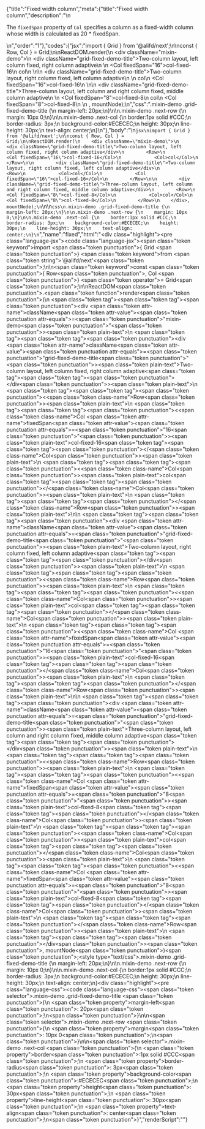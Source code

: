 {"title":"Fixed width column","meta":{"title":"Fixed width column","description":"\n<p>The <code>fixedSpan</code> property of <code>Col</code> specifies a column as a fixed-width column whose width is calculated as 20 * fixedSpan.</p>\n","order":"1"},"codes":{"jsx":"import { Grid } from '@alifd/next';\n\nconst { Row, Col } = Grid;\n\nReactDOM.render(\n    <div className=\"mixin-demo\">\n        <div className=\"grid-fixed-demo-title\">Two-column layout, left column fixed, right column adaptive</div>\n        <Row>\n            <Col fixedSpan=\"16\">col-fixed-16</Col>\n            <Col>col</Col>\n        </Row>\n\n        <div className=\"grid-fixed-demo-title\">Two-column layout, right column fixed, left column adaptive</div>\n        <Row>\n            <Col>col</Col>\n            <Col fixedSpan=\"16\">col-fixed-16</Col>\n        </Row>\n\n        <div className=\"grid-fixed-demo-title\">Three-column layout, left column and right column fixed, middle column adaptive</div>\n        <Row>\n            <Col fixedSpan=\"8\">col-fixed-8</Col>\n            <Col>col</Col>\n            <Col fixedSpan=\"8\">col-fixed-8</Col>\n        </Row>\n    </div>, mountNode);\n","css":".mixin-demo .grid-fixed-demo-title {\n    margin-left: 20px;\n}\n\n.mixin-demo .next-row {\n    margin: 10px 0;\n}\n\n.mixin-demo .next-col {\n    border:1px solid #CCC;\n    border-radius: 3px;\n    background-color:#ECECEC;\n    height: 30px;\n    line-height: 30px;\n    text-align: center;\n}\n"},"body":"\n````jsx\nimport { Grid } from '@alifd/next';\n\nconst { Row, Col } = Grid;\n\nReactDOM.render(\n    <div className=\"mixin-demo\">\n        <div className=\"grid-fixed-demo-title\">Two-column layout, left column fixed, right column adaptive</div>\n        <Row>\n            <Col fixedSpan=\"16\">col-fixed-16</Col>\n            <Col>col</Col>\n        </Row>\n\n        <div className=\"grid-fixed-demo-title\">Two-column layout, right column fixed, left column adaptive</div>\n        <Row>\n            <Col>col</Col>\n            <Col fixedSpan=\"16\">col-fixed-16</Col>\n        </Row>\n\n        <div className=\"grid-fixed-demo-title\">Three-column layout, left column and right column fixed, middle column adaptive</div>\n        <Row>\n            <Col fixedSpan=\"8\">col-fixed-8</Col>\n            <Col>col</Col>\n            <Col fixedSpan=\"8\">col-fixed-8</Col>\n        </Row>\n    </div>, mountNode);\n````\n\n````css\n.mixin-demo .grid-fixed-demo-title {\n    margin-left: 20px;\n}\n\n.mixin-demo .next-row {\n    margin: 10px 0;\n}\n\n.mixin-demo .next-col {\n    border:1px solid #CCC;\n    border-radius: 3px;\n    background-color:#ECECEC;\n    height: 30px;\n    line-height: 30px;\n    text-align: center;\n}\n````","name":"fixed","html":"<script>(function(){\"use strict\";\n\nvar _next = require(\"@alifd/next\");\n\nvar Row = _next.Grid.Row,\n    Col = _next.Grid.Col;\n\n\nReactDOM.render(React.createElement(\n    \"div\",\n    { className: \"mixin-demo\" },\n    React.createElement(\n        \"div\",\n        { className: \"grid-fixed-demo-title\" },\n        \"Two-column layout, left column fixed, right column adaptive\"\n    ),\n    React.createElement(\n        Row,\n        null,\n        React.createElement(\n            Col,\n            { fixedSpan: \"16\" },\n            \"col-fixed-16\"\n        ),\n        React.createElement(\n            Col,\n            null,\n            \"col\"\n        )\n    ),\n    React.createElement(\n        \"div\",\n        { className: \"grid-fixed-demo-title\" },\n        \"Two-column layout, right column fixed, left column adaptive\"\n    ),\n    React.createElement(\n        Row,\n        null,\n        React.createElement(\n            Col,\n            null,\n            \"col\"\n        ),\n        React.createElement(\n            Col,\n            { fixedSpan: \"16\" },\n            \"col-fixed-16\"\n        )\n    ),\n    React.createElement(\n        \"div\",\n        { className: \"grid-fixed-demo-title\" },\n        \"Three-column layout, left column and right column fixed, middle column adaptive\"\n    ),\n    React.createElement(\n        Row,\n        null,\n        React.createElement(\n            Col,\n            { fixedSpan: \"8\" },\n            \"col-fixed-8\"\n        ),\n        React.createElement(\n            Col,\n            null,\n            \"col\"\n        ),\n        React.createElement(\n            Col,\n            { fixedSpan: \"8\" },\n            \"col-fixed-8\"\n        )\n    )\n), mountNode);})()</script><div class=\"highlight\"><pre class=\"language-jsx\"><code class=\"language-jsx\"><span class=\"token keyword\">import</span> <span class=\"token punctuation\">{</span> Grid <span class=\"token punctuation\">}</span> <span class=\"token keyword\">from</span> <span class=\"token string\">'@alifd/next'</span><span class=\"token punctuation\">;</span>\n\n<span class=\"token keyword\">const</span> <span class=\"token punctuation\">{</span> Row<span class=\"token punctuation\">,</span> Col <span class=\"token punctuation\">}</span> <span class=\"token operator\">=</span> Grid<span class=\"token punctuation\">;</span>\n\nReactDOM<span class=\"token punctuation\">.</span><span class=\"token function\">render</span><span class=\"token punctuation\">(</span>\n    <span class=\"token tag\"><span class=\"token tag\"><span class=\"token punctuation\">&lt;</span>div</span> <span class=\"token attr-name\">className</span><span class=\"token attr-value\"><span class=\"token punctuation attr-equals\">=</span><span class=\"token punctuation\">\"</span>mixin-demo<span class=\"token punctuation\">\"</span></span><span class=\"token punctuation\">></span></span><span class=\"token plain-text\">\n        </span><span class=\"token tag\"><span class=\"token tag\"><span class=\"token punctuation\">&lt;</span>div</span> <span class=\"token attr-name\">className</span><span class=\"token attr-value\"><span class=\"token punctuation attr-equals\">=</span><span class=\"token punctuation\">\"</span>grid-fixed-demo-title<span class=\"token punctuation\">\"</span></span><span class=\"token punctuation\">></span></span><span class=\"token plain-text\">Two-column layout, left column fixed, right column adaptive</span><span class=\"token tag\"><span class=\"token tag\"><span class=\"token punctuation\">&lt;/</span>div</span><span class=\"token punctuation\">></span></span><span class=\"token plain-text\">\n        </span><span class=\"token tag\"><span class=\"token tag\"><span class=\"token punctuation\">&lt;</span><span class=\"token class-name\">Row</span></span><span class=\"token punctuation\">></span></span><span class=\"token plain-text\">\n            </span><span class=\"token tag\"><span class=\"token tag\"><span class=\"token punctuation\">&lt;</span><span class=\"token class-name\">Col</span></span> <span class=\"token attr-name\">fixedSpan</span><span class=\"token attr-value\"><span class=\"token punctuation attr-equals\">=</span><span class=\"token punctuation\">\"</span>16<span class=\"token punctuation\">\"</span></span><span class=\"token punctuation\">></span></span><span class=\"token plain-text\">col-fixed-16</span><span class=\"token tag\"><span class=\"token tag\"><span class=\"token punctuation\">&lt;/</span><span class=\"token class-name\">Col</span></span><span class=\"token punctuation\">></span></span><span class=\"token plain-text\">\n            </span><span class=\"token tag\"><span class=\"token tag\"><span class=\"token punctuation\">&lt;</span><span class=\"token class-name\">Col</span></span><span class=\"token punctuation\">></span></span><span class=\"token plain-text\">col</span><span class=\"token tag\"><span class=\"token tag\"><span class=\"token punctuation\">&lt;/</span><span class=\"token class-name\">Col</span></span><span class=\"token punctuation\">></span></span><span class=\"token plain-text\">\n        </span><span class=\"token tag\"><span class=\"token tag\"><span class=\"token punctuation\">&lt;/</span><span class=\"token class-name\">Row</span></span><span class=\"token punctuation\">></span></span><span class=\"token plain-text\">\n\n        </span><span class=\"token tag\"><span class=\"token tag\"><span class=\"token punctuation\">&lt;</span>div</span> <span class=\"token attr-name\">className</span><span class=\"token attr-value\"><span class=\"token punctuation attr-equals\">=</span><span class=\"token punctuation\">\"</span>grid-fixed-demo-title<span class=\"token punctuation\">\"</span></span><span class=\"token punctuation\">></span></span><span class=\"token plain-text\">Two-column layout, right column fixed, left column adaptive</span><span class=\"token tag\"><span class=\"token tag\"><span class=\"token punctuation\">&lt;/</span>div</span><span class=\"token punctuation\">></span></span><span class=\"token plain-text\">\n        </span><span class=\"token tag\"><span class=\"token tag\"><span class=\"token punctuation\">&lt;</span><span class=\"token class-name\">Row</span></span><span class=\"token punctuation\">></span></span><span class=\"token plain-text\">\n            </span><span class=\"token tag\"><span class=\"token tag\"><span class=\"token punctuation\">&lt;</span><span class=\"token class-name\">Col</span></span><span class=\"token punctuation\">></span></span><span class=\"token plain-text\">col</span><span class=\"token tag\"><span class=\"token tag\"><span class=\"token punctuation\">&lt;/</span><span class=\"token class-name\">Col</span></span><span class=\"token punctuation\">></span></span><span class=\"token plain-text\">\n            </span><span class=\"token tag\"><span class=\"token tag\"><span class=\"token punctuation\">&lt;</span><span class=\"token class-name\">Col</span></span> <span class=\"token attr-name\">fixedSpan</span><span class=\"token attr-value\"><span class=\"token punctuation attr-equals\">=</span><span class=\"token punctuation\">\"</span>16<span class=\"token punctuation\">\"</span></span><span class=\"token punctuation\">></span></span><span class=\"token plain-text\">col-fixed-16</span><span class=\"token tag\"><span class=\"token tag\"><span class=\"token punctuation\">&lt;/</span><span class=\"token class-name\">Col</span></span><span class=\"token punctuation\">></span></span><span class=\"token plain-text\">\n        </span><span class=\"token tag\"><span class=\"token tag\"><span class=\"token punctuation\">&lt;/</span><span class=\"token class-name\">Row</span></span><span class=\"token punctuation\">></span></span><span class=\"token plain-text\">\n\n        </span><span class=\"token tag\"><span class=\"token tag\"><span class=\"token punctuation\">&lt;</span>div</span> <span class=\"token attr-name\">className</span><span class=\"token attr-value\"><span class=\"token punctuation attr-equals\">=</span><span class=\"token punctuation\">\"</span>grid-fixed-demo-title<span class=\"token punctuation\">\"</span></span><span class=\"token punctuation\">></span></span><span class=\"token plain-text\">Three-column layout, left column and right column fixed, middle column adaptive</span><span class=\"token tag\"><span class=\"token tag\"><span class=\"token punctuation\">&lt;/</span>div</span><span class=\"token punctuation\">></span></span><span class=\"token plain-text\">\n        </span><span class=\"token tag\"><span class=\"token tag\"><span class=\"token punctuation\">&lt;</span><span class=\"token class-name\">Row</span></span><span class=\"token punctuation\">></span></span><span class=\"token plain-text\">\n            </span><span class=\"token tag\"><span class=\"token tag\"><span class=\"token punctuation\">&lt;</span><span class=\"token class-name\">Col</span></span> <span class=\"token attr-name\">fixedSpan</span><span class=\"token attr-value\"><span class=\"token punctuation attr-equals\">=</span><span class=\"token punctuation\">\"</span>8<span class=\"token punctuation\">\"</span></span><span class=\"token punctuation\">></span></span><span class=\"token plain-text\">col-fixed-8</span><span class=\"token tag\"><span class=\"token tag\"><span class=\"token punctuation\">&lt;/</span><span class=\"token class-name\">Col</span></span><span class=\"token punctuation\">></span></span><span class=\"token plain-text\">\n            </span><span class=\"token tag\"><span class=\"token tag\"><span class=\"token punctuation\">&lt;</span><span class=\"token class-name\">Col</span></span><span class=\"token punctuation\">></span></span><span class=\"token plain-text\">col</span><span class=\"token tag\"><span class=\"token tag\"><span class=\"token punctuation\">&lt;/</span><span class=\"token class-name\">Col</span></span><span class=\"token punctuation\">></span></span><span class=\"token plain-text\">\n            </span><span class=\"token tag\"><span class=\"token tag\"><span class=\"token punctuation\">&lt;</span><span class=\"token class-name\">Col</span></span> <span class=\"token attr-name\">fixedSpan</span><span class=\"token attr-value\"><span class=\"token punctuation attr-equals\">=</span><span class=\"token punctuation\">\"</span>8<span class=\"token punctuation\">\"</span></span><span class=\"token punctuation\">></span></span><span class=\"token plain-text\">col-fixed-8</span><span class=\"token tag\"><span class=\"token tag\"><span class=\"token punctuation\">&lt;/</span><span class=\"token class-name\">Col</span></span><span class=\"token punctuation\">></span></span><span class=\"token plain-text\">\n        </span><span class=\"token tag\"><span class=\"token tag\"><span class=\"token punctuation\">&lt;/</span><span class=\"token class-name\">Row</span></span><span class=\"token punctuation\">></span></span><span class=\"token plain-text\">\n    </span><span class=\"token tag\"><span class=\"token tag\"><span class=\"token punctuation\">&lt;/</span>div</span><span class=\"token punctuation\">></span></span><span class=\"token punctuation\">,</span> mountNode<span class=\"token punctuation\">)</span><span class=\"token punctuation\">;</span></code></pre></div><style type=\"text/css\">.mixin-demo .grid-fixed-demo-title {\n    margin-left: 20px;\n}\n\n.mixin-demo .next-row {\n    margin: 10px 0;\n}\n\n.mixin-demo .next-col {\n    border:1px solid #CCC;\n    border-radius: 3px;\n    background-color:#ECECEC;\n    height: 30px;\n    line-height: 30px;\n    text-align: center;\n}</style><div class=\"highlight\"><pre class=\"language-css\"><code class=\"language-css\"><span class=\"token selector\">.mixin-demo .grid-fixed-demo-title</span> <span class=\"token punctuation\">{</span>\n    <span class=\"token property\">margin-left</span><span class=\"token punctuation\">:</span> 20px<span class=\"token punctuation\">;</span>\n<span class=\"token punctuation\">}</span>\n\n<span class=\"token selector\">.mixin-demo .next-row</span> <span class=\"token punctuation\">{</span>\n    <span class=\"token property\">margin</span><span class=\"token punctuation\">:</span> 10px 0<span class=\"token punctuation\">;</span>\n<span class=\"token punctuation\">}</span>\n\n<span class=\"token selector\">.mixin-demo .next-col</span> <span class=\"token punctuation\">{</span>\n    <span class=\"token property\">border</span><span class=\"token punctuation\">:</span>1px solid #CCC<span class=\"token punctuation\">;</span>\n    <span class=\"token property\">border-radius</span><span class=\"token punctuation\">:</span> 3px<span class=\"token punctuation\">;</span>\n    <span class=\"token property\">background-color</span><span class=\"token punctuation\">:</span>#ECECEC<span class=\"token punctuation\">;</span>\n    <span class=\"token property\">height</span><span class=\"token punctuation\">:</span> 30px<span class=\"token punctuation\">;</span>\n    <span class=\"token property\">line-height</span><span class=\"token punctuation\">:</span> 30px<span class=\"token punctuation\">;</span>\n    <span class=\"token property\">text-align</span><span class=\"token punctuation\">:</span> center<span class=\"token punctuation\">;</span>\n<span class=\"token punctuation\">}</span></code></pre></div>","renderScript":"<script>(function(){'use strict';\n\nvar _createClass = function () { function defineProperties(target, props) { for (var i = 0; i < props.length; i++) { var descriptor = props[i]; descriptor.enumerable = descriptor.enumerable || false; descriptor.configurable = true; if (\"value\" in descriptor) descriptor.writable = true; Object.defineProperty(target, descriptor.key, descriptor); } } return function (Constructor, protoProps, staticProps) { if (protoProps) defineProperties(Constructor.prototype, protoProps); if (staticProps) defineProperties(Constructor, staticProps); return Constructor; }; }();\n\nvar _reactLive = require('react-live');\n\nvar _next = require('@alifd/next');\n\nfunction _classCallCheck(instance, Constructor) { if (!(instance instanceof Constructor)) { throw new TypeError(\"Cannot call a class as a function\"); } }\n\nfunction _possibleConstructorReturn(self, call) { if (!self) { throw new ReferenceError(\"this hasn't been initialised - super() hasn't been called\"); } return call && (typeof call === \"object\" || typeof call === \"function\") ? call : self; }\n\nfunction _inherits(subClass, superClass) { if (typeof superClass !== \"function\" && superClass !== null) { throw new TypeError(\"Super expression must either be null or a function, not \" + typeof superClass); } subClass.prototype = Object.create(superClass && superClass.prototype, { constructor: { value: subClass, enumerable: false, writable: true, configurable: true } }); if (superClass) Object.setPrototypeOf ? Object.setPrototypeOf(subClass, superClass) : subClass.__proto__ = superClass; }\n\nwindow.demoNames.push('fixedEnUs');\n\ndocument.getElementById('fixedEnUs-style').innerHTML = '.mixin-demo .grid-fixed-demo-title {\\n    margin-left: 20px;\\n}\\n\\n.mixin-demo .next-row {\\n    margin: 10px 0;\\n}\\n\\n.mixin-demo .next-col {\\n    border:1px solid #CCC;\\n    border-radius: 3px;\\n    background-color:#ECECEC;\\n    height: 30px;\\n    line-height: 30px;\\n    text-align: center;\\n}\\n';\n\nwindow.fixedEnUsRenderScript = function fixedEnUsRenderScript(liveDemo) {\n    var mountNode = document.getElementById('fixedEnUs-mount');\n    if (liveDemo === \"false\") {\n        document.getElementById('fixedEnUs-body').innerHTML = '<pre class=\"language-jsx\"><code class=\"language-jsx\"><span class=\"token keyword\">import</span> <span class=\"token punctuation\">{</span> Grid <span class=\"token punctuation\">}</span> <span class=\"token keyword\">from</span> <span class=\"token string\">\\'@alifd/next\\'</span><span class=\"token punctuation\">;</span>\\n\\n<span class=\"token keyword\">const</span> <span class=\"token punctuation\">{</span> Row<span class=\"token punctuation\">,</span> Col <span class=\"token punctuation\">}</span> <span class=\"token operator\">=</span> Grid<span class=\"token punctuation\">;</span>\\n\\nReactDOM<span class=\"token punctuation\">.</span><span class=\"token function\">render</span><span class=\"token punctuation\">(</span>\\n    <span class=\"token tag\"><span class=\"token tag\"><span class=\"token punctuation\">&lt;</span>div</span> <span class=\"token attr-name\">className</span><span class=\"token attr-value\"><span class=\"token punctuation attr-equals\">=</span><span class=\"token punctuation\">\"</span>mixin-demo<span class=\"token punctuation\">\"</span></span><span class=\"token punctuation\">></span></span><span class=\"token plain-text\">\\n        </span><span class=\"token tag\"><span class=\"token tag\"><span class=\"token punctuation\">&lt;</span>div</span> <span class=\"token attr-name\">className</span><span class=\"token attr-value\"><span class=\"token punctuation attr-equals\">=</span><span class=\"token punctuation\">\"</span>grid-fixed-demo-title<span class=\"token punctuation\">\"</span></span><span class=\"token punctuation\">></span></span><span class=\"token plain-text\">Two-column layout, left column fixed, right column adaptive</span><span class=\"token tag\"><span class=\"token tag\"><span class=\"token punctuation\">&lt;/</span>div</span><span class=\"token punctuation\">></span></span><span class=\"token plain-text\">\\n        </span><span class=\"token tag\"><span class=\"token tag\"><span class=\"token punctuation\">&lt;</span><span class=\"token class-name\">Row</span></span><span class=\"token punctuation\">></span></span><span class=\"token plain-text\">\\n            </span><span class=\"token tag\"><span class=\"token tag\"><span class=\"token punctuation\">&lt;</span><span class=\"token class-name\">Col</span></span> <span class=\"token attr-name\">fixedSpan</span><span class=\"token attr-value\"><span class=\"token punctuation attr-equals\">=</span><span class=\"token punctuation\">\"</span>16<span class=\"token punctuation\">\"</span></span><span class=\"token punctuation\">></span></span><span class=\"token plain-text\">col-fixed-16</span><span class=\"token tag\"><span class=\"token tag\"><span class=\"token punctuation\">&lt;/</span><span class=\"token class-name\">Col</span></span><span class=\"token punctuation\">></span></span><span class=\"token plain-text\">\\n            </span><span class=\"token tag\"><span class=\"token tag\"><span class=\"token punctuation\">&lt;</span><span class=\"token class-name\">Col</span></span><span class=\"token punctuation\">></span></span><span class=\"token plain-text\">col</span><span class=\"token tag\"><span class=\"token tag\"><span class=\"token punctuation\">&lt;/</span><span class=\"token class-name\">Col</span></span><span class=\"token punctuation\">></span></span><span class=\"token plain-text\">\\n        </span><span class=\"token tag\"><span class=\"token tag\"><span class=\"token punctuation\">&lt;/</span><span class=\"token class-name\">Row</span></span><span class=\"token punctuation\">></span></span><span class=\"token plain-text\">\\n\\n        </span><span class=\"token tag\"><span class=\"token tag\"><span class=\"token punctuation\">&lt;</span>div</span> <span class=\"token attr-name\">className</span><span class=\"token attr-value\"><span class=\"token punctuation attr-equals\">=</span><span class=\"token punctuation\">\"</span>grid-fixed-demo-title<span class=\"token punctuation\">\"</span></span><span class=\"token punctuation\">></span></span><span class=\"token plain-text\">Two-column layout, right column fixed, left column adaptive</span><span class=\"token tag\"><span class=\"token tag\"><span class=\"token punctuation\">&lt;/</span>div</span><span class=\"token punctuation\">></span></span><span class=\"token plain-text\">\\n        </span><span class=\"token tag\"><span class=\"token tag\"><span class=\"token punctuation\">&lt;</span><span class=\"token class-name\">Row</span></span><span class=\"token punctuation\">></span></span><span class=\"token plain-text\">\\n            </span><span class=\"token tag\"><span class=\"token tag\"><span class=\"token punctuation\">&lt;</span><span class=\"token class-name\">Col</span></span><span class=\"token punctuation\">></span></span><span class=\"token plain-text\">col</span><span class=\"token tag\"><span class=\"token tag\"><span class=\"token punctuation\">&lt;/</span><span class=\"token class-name\">Col</span></span><span class=\"token punctuation\">></span></span><span class=\"token plain-text\">\\n            </span><span class=\"token tag\"><span class=\"token tag\"><span class=\"token punctuation\">&lt;</span><span class=\"token class-name\">Col</span></span> <span class=\"token attr-name\">fixedSpan</span><span class=\"token attr-value\"><span class=\"token punctuation attr-equals\">=</span><span class=\"token punctuation\">\"</span>16<span class=\"token punctuation\">\"</span></span><span class=\"token punctuation\">></span></span><span class=\"token plain-text\">col-fixed-16</span><span class=\"token tag\"><span class=\"token tag\"><span class=\"token punctuation\">&lt;/</span><span class=\"token class-name\">Col</span></span><span class=\"token punctuation\">></span></span><span class=\"token plain-text\">\\n        </span><span class=\"token tag\"><span class=\"token tag\"><span class=\"token punctuation\">&lt;/</span><span class=\"token class-name\">Row</span></span><span class=\"token punctuation\">></span></span><span class=\"token plain-text\">\\n\\n        </span><span class=\"token tag\"><span class=\"token tag\"><span class=\"token punctuation\">&lt;</span>div</span> <span class=\"token attr-name\">className</span><span class=\"token attr-value\"><span class=\"token punctuation attr-equals\">=</span><span class=\"token punctuation\">\"</span>grid-fixed-demo-title<span class=\"token punctuation\">\"</span></span><span class=\"token punctuation\">></span></span><span class=\"token plain-text\">Three-column layout, left column and right column fixed, middle column adaptive</span><span class=\"token tag\"><span class=\"token tag\"><span class=\"token punctuation\">&lt;/</span>div</span><span class=\"token punctuation\">></span></span><span class=\"token plain-text\">\\n        </span><span class=\"token tag\"><span class=\"token tag\"><span class=\"token punctuation\">&lt;</span><span class=\"token class-name\">Row</span></span><span class=\"token punctuation\">></span></span><span class=\"token plain-text\">\\n            </span><span class=\"token tag\"><span class=\"token tag\"><span class=\"token punctuation\">&lt;</span><span class=\"token class-name\">Col</span></span> <span class=\"token attr-name\">fixedSpan</span><span class=\"token attr-value\"><span class=\"token punctuation attr-equals\">=</span><span class=\"token punctuation\">\"</span>8<span class=\"token punctuation\">\"</span></span><span class=\"token punctuation\">></span></span><span class=\"token plain-text\">col-fixed-8</span><span class=\"token tag\"><span class=\"token tag\"><span class=\"token punctuation\">&lt;/</span><span class=\"token class-name\">Col</span></span><span class=\"token punctuation\">></span></span><span class=\"token plain-text\">\\n            </span><span class=\"token tag\"><span class=\"token tag\"><span class=\"token punctuation\">&lt;</span><span class=\"token class-name\">Col</span></span><span class=\"token punctuation\">></span></span><span class=\"token plain-text\">col</span><span class=\"token tag\"><span class=\"token tag\"><span class=\"token punctuation\">&lt;/</span><span class=\"token class-name\">Col</span></span><span class=\"token punctuation\">></span></span><span class=\"token plain-text\">\\n            </span><span class=\"token tag\"><span class=\"token tag\"><span class=\"token punctuation\">&lt;</span><span class=\"token class-name\">Col</span></span> <span class=\"token attr-name\">fixedSpan</span><span class=\"token attr-value\"><span class=\"token punctuation attr-equals\">=</span><span class=\"token punctuation\">\"</span>8<span class=\"token punctuation\">\"</span></span><span class=\"token punctuation\">></span></span><span class=\"token plain-text\">col-fixed-8</span><span class=\"token tag\"><span class=\"token tag\"><span class=\"token punctuation\">&lt;/</span><span class=\"token class-name\">Col</span></span><span class=\"token punctuation\">></span></span><span class=\"token plain-text\">\\n        </span><span class=\"token tag\"><span class=\"token tag\"><span class=\"token punctuation\">&lt;/</span><span class=\"token class-name\">Row</span></span><span class=\"token punctuation\">></span></span><span class=\"token plain-text\">\\n    </span><span class=\"token tag\"><span class=\"token tag\"><span class=\"token punctuation\">&lt;/</span>div</span><span class=\"token punctuation\">></span></span><span class=\"token punctuation\">,</span> mountNode<span class=\"token punctuation\">)</span><span class=\"token punctuation\">;</span>\\n</code></pre>\\n<pre class=\"language-css\"><code class=\"language-css\"><span class=\"token selector\">.mixin-demo .grid-fixed-demo-title</span> <span class=\"token punctuation\">{</span>\\n    <span class=\"token property\">margin-left</span><span class=\"token punctuation\">:</span> 20px<span class=\"token punctuation\">;</span>\\n<span class=\"token punctuation\">}</span>\\n\\n<span class=\"token selector\">.mixin-demo .next-row</span> <span class=\"token punctuation\">{</span>\\n    <span class=\"token property\">margin</span><span class=\"token punctuation\">:</span> 10px 0<span class=\"token punctuation\">;</span>\\n<span class=\"token punctuation\">}</span>\\n\\n<span class=\"token selector\">.mixin-demo .next-col</span> <span class=\"token punctuation\">{</span>\\n    <span class=\"token property\">border</span><span class=\"token punctuation\">:</span>1px solid #CCC<span class=\"token punctuation\">;</span>\\n    <span class=\"token property\">border-radius</span><span class=\"token punctuation\">:</span> 3px<span class=\"token punctuation\">;</span>\\n    <span class=\"token property\">background-color</span><span class=\"token punctuation\">:</span>#ECECEC<span class=\"token punctuation\">;</span>\\n    <span class=\"token property\">height</span><span class=\"token punctuation\">:</span> 30px<span class=\"token punctuation\">;</span>\\n    <span class=\"token property\">line-height</span><span class=\"token punctuation\">:</span> 30px<span class=\"token punctuation\">;</span>\\n    <span class=\"token property\">text-align</span><span class=\"token punctuation\">:</span> center<span class=\"token punctuation\">;</span>\\n<span class=\"token punctuation\">}</span>\\n</code></pre>\\n'.replace(/{backquote}/g, '`').replace(/{dollar}/g, '$');\n\n        var Row = _next.Grid.Row,\n            Col = _next.Grid.Col;\n\n\n        ReactDOM.render(React.createElement(\n            'div',\n            { className: 'mixin-demo' },\n            React.createElement(\n                'div',\n                { className: 'grid-fixed-demo-title' },\n                'Two-column layout, left column fixed, right column adaptive'\n            ),\n            React.createElement(\n                Row,\n                null,\n                React.createElement(\n                    Col,\n                    { fixedSpan: '16' },\n                    'col-fixed-16'\n                ),\n                React.createElement(\n                    Col,\n                    null,\n                    'col'\n                )\n            ),\n            React.createElement(\n                'div',\n                { className: 'grid-fixed-demo-title' },\n                'Two-column layout, right column fixed, left column adaptive'\n            ),\n            React.createElement(\n                Row,\n                null,\n                React.createElement(\n                    Col,\n                    null,\n                    'col'\n                ),\n                React.createElement(\n                    Col,\n                    { fixedSpan: '16' },\n                    'col-fixed-16'\n                )\n            ),\n            React.createElement(\n                'div',\n                { className: 'grid-fixed-demo-title' },\n                'Three-column layout, left column and right column fixed, middle column adaptive'\n            ),\n            React.createElement(\n                Row,\n                null,\n                React.createElement(\n                    Col,\n                    { fixedSpan: '8' },\n                    'col-fixed-8'\n                ),\n                React.createElement(\n                    Col,\n                    null,\n                    'col'\n                ),\n                React.createElement(\n                    Col,\n                    { fixedSpan: '8' },\n                    'col-fixed-8'\n                )\n            )\n        ), mountNode);\n\n        return;\n    }\n\n    var fixedEnUsLiveScript = 'const { Row, Col } = Grid;\\n\\nReactDOM.render(\\n  <div className=\"mixin-demo\">\\n    <div className=\"grid-fixed-demo-title\">\\n      Two-column layout, left column fixed, right column adaptive\\n    </div>\\n    <Row>\\n      <Col fixedSpan=\"16\">col-fixed-16</Col>\\n      <Col>col</Col>\\n    </Row>\\n\\n    <div className=\"grid-fixed-demo-title\">\\n      Two-column layout, right column fixed, left column adaptive\\n    </div>\\n    <Row>\\n      <Col>col</Col>\\n      <Col fixedSpan=\"16\">col-fixed-16</Col>\\n    </Row>\\n\\n    <div className=\"grid-fixed-demo-title\">\\n      Three-column layout, left column and right column fixed, middle column\\n      adaptive\\n    </div>\\n    <Row>\\n      <Col fixedSpan=\"8\">col-fixed-8</Col>\\n      <Col>col</Col>\\n      <Col fixedSpan=\"8\">col-fixed-8</Col>\\n    </Row>\\n  </div>,\\n  mountNode\\n);';\n    var emptyTheme = {\n        plain: {},\n        styles: [{\n            types: [],\n            styles: {}\n        }]\n    };\n\n    function renderAfter() {\n        ReactDOM.render(React.createElement(\n            _next.Balloon.Tooltip,\n            {\n                align: 't',\n                style: { maxWidth: 320 },\n                trigger: React.createElement('div', {\n                    dangerouslySetInnerHTML: {\n                        __html: '<pre class=\"language-jsx\"><code class=\"language-jsx\"><span class=\"token keyword\">import</span> <span class=\"token punctuation\">{</span> Grid <span class=\"token punctuation\">}</span> <span class=\"token keyword\">from</span> <span class=\"token string\">\\'@alifd/next\\'</span><span class=\"token punctuation\">;</span>\\n</code></pre>\\n'\n                    }\n                })\n            },\n            '\\u7F16\\u8F91\\u6A21\\u5F0F\\u6682\\u4E0D\\u652F\\u6301\\u4FEE\\u6539\\u4F9D\\u8D56\\u5F15\\u5165'\n        ), document.getElementById('fixedEnUs-live-import'));\n        ReactDOM.render(React.createElement(\n            _next.Balloon.Tooltip,\n            {\n                align: 'b',\n                style: { maxWidth: 320 },\n                trigger: React.createElement('div', { dangerouslySetInnerHTML: { __html: '<pre class=\"language-css\"><code class=\"language-css\"><span class=\"token selector\">.mixin-demo .grid-fixed-demo-title</span> <span class=\"token punctuation\">{</span>\\n    <span class=\"token property\">margin-left</span><span class=\"token punctuation\">:</span> 20px<span class=\"token punctuation\">;</span>\\n<span class=\"token punctuation\">}</span>\\n\\n<span class=\"token selector\">.mixin-demo .next-row</span> <span class=\"token punctuation\">{</span>\\n    <span class=\"token property\">margin</span><span class=\"token punctuation\">:</span> 10px 0<span class=\"token punctuation\">;</span>\\n<span class=\"token punctuation\">}</span>\\n\\n<span class=\"token selector\">.mixin-demo .next-col</span> <span class=\"token punctuation\">{</span>\\n    <span class=\"token property\">border</span><span class=\"token punctuation\">:</span>1px solid #CCC<span class=\"token punctuation\">;</span>\\n    <span class=\"token property\">border-radius</span><span class=\"token punctuation\">:</span> 3px<span class=\"token punctuation\">;</span>\\n    <span class=\"token property\">background-color</span><span class=\"token punctuation\">:</span>#ECECEC<span class=\"token punctuation\">;</span>\\n    <span class=\"token property\">height</span><span class=\"token punctuation\">:</span> 30px<span class=\"token punctuation\">;</span>\\n    <span class=\"token property\">line-height</span><span class=\"token punctuation\">:</span> 30px<span class=\"token punctuation\">;</span>\\n    <span class=\"token property\">text-align</span><span class=\"token punctuation\">:</span> center<span class=\"token punctuation\">;</span>\\n<span class=\"token punctuation\">}</span>\\n\\n</code></pre>\\n' } })\n            },\n            '\\u7F16\\u8F91\\u6A21\\u5F0F\\u6682\\u4E0D\\u652F\\u6301\\u4FEE\\u6539css'\n        ), document.getElementById('fixedEnUs-live-css'));\n    }\n\n    var LiveRenderer = function (_React$Component) {\n        _inherits(LiveRenderer, _React$Component);\n\n        function LiveRenderer(props) {\n            _classCallCheck(this, LiveRenderer);\n\n            var _this = _possibleConstructorReturn(this, (LiveRenderer.__proto__ || Object.getPrototypeOf(LiveRenderer)).call(this, props));\n\n            _this.onBlur = function () {\n                var time = new Date().getTime();\n                window.top.postMessage({\n                    type: 'ReactLiveEdit',\n                    from: 'demo',\n                    body: { name: 'fixedEnUs', component: 'Grid', time: time }\n                }, '*');\n            };\n\n            return _this;\n        }\n\n        _createClass(LiveRenderer, [{\n            key: 'componentDidMount',\n            value: function componentDidMount() {\n                renderAfter();\n            }\n        }, {\n            key: 'render',\n            value: function render() {\n                return React.createElement(\n                    _reactLive.LiveProvider,\n                    {\n                        code: fixedEnUsLiveScript,\n                        scope: { Grid: _next.Grid, mountNode: mountNode },\n                        noInline: true },\n                    React.createElement(\n                        'div',\n                        { id: 'fixedEnUs-live-editor' },\n                        React.createElement(_reactLive.LiveError, { id: 'fixedEnUs-live-error', className: 'react-live-error' }),\n                        React.createElement('div', { id: 'fixedEnUs-live-import' }),\n                        React.createElement(\n                            'div',\n                            { id: 'fixedEnUs-live-body', className: 'react-live-body' },\n                            React.createElement(_reactLive.LiveEditor, { theme: emptyTheme, onBlur: this.onBlur })\n                        ),\n                        React.createElement('div', { id: 'fixedEnUs-live-css' })\n                    ),\n                    React.createElement(_reactLive.LivePreview, null)\n                );\n            }\n        }]);\n\n        return LiveRenderer;\n    }(React.Component);\n\n    ReactDOM.render(React.createElement(LiveRenderer, null), document.getElementById('fixedEnUs-body'));\n    return;\n};\n\nwindow.renderFuncs.push(fixedEnUsRenderScript);\n\nfunction onRiddleOrCodePenClick(type) {\n    var time = new Date().getTime();\n    window.top.postMessage({\n        type: 'RiddleOrCodePenClick',\n        from: 'demo',\n        body: { name: 'fixedEnUs', component: 'Grid', type: type, time: time }\n    }, '*');\n}\nReactDOM.render(React.createElement(\n    _next.Balloon.Tooltip,\n    {\n        align: 'b',\n        style: { maxWidth: 400 },\n        trigger: React.createElement(\n            'span',\n            { role: 'img', className: 'op-icon', onClick: function onClick() {\n                    return onRiddleOrCodePenClick('CodePen');\n                } },\n            React.createElement(\n                'svg',\n                { viewBox: '0 0 20 20', fill: 'currentColor' },\n                React.createElement('path', {\n                    d: 'M17.7207447,7.0537234 L10.2739362,2.0893617 C10.0952128,1.97021277 9.86223404,1.97021277 9.68404255,2.0893617 L2.23723404,7.0537234 C2.0893617,7.15212766 2.00053191,7.31861702 2.00053191,7.4962766 L2.00053191,12.4606383 C2.00053191,12.6382979 2.0893617,12.8047872 2.23723404,12.9031915 L9.68404255,17.8675532 C9.77340426,17.9271277 9.87606383,17.9569149 9.97925532,17.9569149 C10.0824468,17.9569149 10.1851064,17.9271277 10.2744681,17.8675532 L17.7212766,12.9031915 C17.8691489,12.8047872 17.9579787,12.6382979 17.9579787,12.4606383 L17.9579787,7.4962766 C17.9579787,7.31861702 17.8691489,7.15212766 17.7212766,7.0537234 L17.7207447,7.0537234 Z M9.9787234,11.8218085 L7.2143617,9.9787234 L9.9787234,8.1356383 L12.7430851,9.9787234 L9.9787234,11.8218085 Z M10.5106383,7.21170213 L10.5106383,3.52553191 L16.4664894,7.4962766 L13.7021277,9.3393617 L10.5106383,7.21170213 Z M9.44680851,7.21170213 L6.25531915,9.3393617 L3.49095745,7.4962766 L9.44680851,3.52553191 L9.44680851,7.21170213 Z M5.2962766,9.9787234 L3.06382979,11.4670213 L3.06382979,8.49042553 L5.2962766,9.9787234 Z M6.25531915,10.6180851 L9.44680851,12.7457447 L9.44680851,16.4319149 L3.49095745,12.4611702 L6.25531915,10.6180851 Z M10.5106383,12.7457447 L13.7021277,10.6180851 L16.4664894,12.4611702 L10.5106383,16.4319149 L10.5106383,12.7457447 Z M14.6611702,9.9787234 L16.893617,8.49042553 L16.893617,11.4670213 L14.6611702,9.9787234 Z' })\n            )\n        ) },\n    React.createElement(\n        'span',\n        null,\n        '\\u5728CodePen\\u4E2D\\u6253\\u5F00'\n    )\n), document.getElementById('fixedEnUs-CodePen'));\nReactDOM.render(React.createElement(\n    _next.Balloon.Tooltip,\n    {\n        align: 'b',\n        style: { maxWidth: 400 },\n        trigger: React.createElement(\n            'span',\n            { role: 'img', className: 'op-icon', onClick: function onClick() {\n                    return onRiddleOrCodePenClick('Riddle');\n                } },\n            React.createElement(\n                'svg',\n                { viewBox: '0 0 20 20', fill: 'currentColor' },\n                React.createElement('path', {\n                    d: 'M12.0135981,2 C14.9585189,2 17.345849,4.38716704 17.345849,7.33333333 C17.345849,9.38478693 16.1882418,11.1657179 14.4903288,12.0578577 L17.2084049,16.7658872 C17.2378708,16.8169235 17.2591949,16.8704263 17.2727803,16.9248914 C17.3474476,17.0262914 17.3916465,17.1520943 17.3916465,17.2882205 C17.3916465,17.628088 17.1161295,17.9036051 16.7762619,17.9036051 L2.81174505,17.9048498 C2.75007855,17.9255976 2.68404472,17.9368421 2.61538462,17.9368421 C2.27551708,17.9368421 2,17.661325 2,17.3214575 L2,4.90050552 C2,4.44767651 2.36696407,4.08058607 2.8201909,4.08058607 L2.8201909,4.08058607 L4.598,4.08 L4.59829061,3.64037695 C4.59829061,2.78210363 5.25867561,2.07778272 6.09736436,2.00602116 L6.23871411,2 Z M11.9839597,3.23076923 L6.23745245,3.23076923 C6.01143198,3.23076923 5.82905984,3.41419855 5.82905984,3.64047008 L5.82905984,3.64047008 L5.829,4.08 L11.5615101,4.08058607 C13.3089935,4.08058607 14.7370181,5.4476011 14.8334247,7.17082808 L14.8386124,7.35677655 C14.8386124,9.16616658 13.3721154,10.632967 11.5615101,10.632967 L11.5615101,10.632967 L10.299,10.632 L12.6155561,14.6429723 C12.7020335,14.7927556 12.7183875,14.9637818 12.6748043,15.1180362 C12.6779184,15.1342067 12.6786336,15.1513556 12.6786336,15.1686715 C12.6786336,15.508539 12.4031165,15.7840561 12.063249,15.7840561 L5.39477011,15.7840561 C5.33908357,15.7840561 5.28512459,15.7766596 5.23382202,15.7627953 L5.21367522,15.7639098 L5.21367522,15.7639098 C4.87380768,15.7639098 4.59829061,15.4883927 4.59829061,15.1485252 L4.598,5.323 L3.23076923,5.32307709 L3.23,16.672 L15.733,16.672 L13.0769083,12.0713449 C12.9069827,11.7770252 13.0078241,11.40068 13.3021438,11.2307544 C13.3538063,11.200927 13.4079962,11.1794424 13.4631533,11.1658825 C14.9972153,10.5673738 16.0854701,9.07745387 16.0854701,7.33333333 C16.0854701,5.06705157 14.2491614,3.23076923 11.9839597,3.23076923 L11.9839597,3.23076923 Z M11.7212434,5.32867389 L11.5688942,5.32307709 L5.829,5.323 L5.82905984,11.0261966 C5.82905984,11.0464748 5.83052125,11.0664018 5.83334393,11.0858783 L5.84579569,11.1428571 L5.829,11.142 L5.829,14.553 L11.142,14.553 L8.71393544,10.3467056 C8.54400168,10.0523717 8.64484792,9.67600839 8.93918185,9.50607462 C9.01663814,9.46135521 9.09977514,9.43538787 9.18333591,9.42676402 L9.18350929,9.40512829 L11.5688942,9.40512829 C12.6982428,9.40512829 13.6102561,8.49132999 13.6102561,7.36410269 C13.6102561,6.23662753 12.6963072,5.32307709 11.5688942,5.32307709 Z' })\n            )\n        ) },\n    React.createElement(\n        'span',\n        null,\n        '\\u5728Riddle\\u4E2D\\u6253\\u5F00'\n    )\n), document.getElementById('fixedEnUs-Riddle'));\nReactDOM.render(React.createElement(\n    _next.Balloon.Tooltip,\n    {\n        align: 'b',\n        style: { maxWidth: 320 },\n        trigger: React.createElement(\n            'span',\n            { className: 'code-box-code-action', onClick: function onClick() {\n                    _next.Message.success('复制成功');\n                } },\n            React.createElement(\n                'svg',\n                { viewBox: '0 0 20 20', focusable: 'false', 'data-icon': 'snippets', width: '20px', height: '20px', fill: 'currentColor', 'aria-hidden': 'true' },\n                React.createElement('path', { d: 'M15,5 L15,18 L2,18 L2,5 L15,5 Z M14,6 L3,6 L3,17 L14,17 L14,6 Z M18,2 L18,15 L16,15 L16,13.999 L17,14 L17,3 L6,3 L6,4 L5,4 L5,2 L18,2 Z M9,8 L9,11 L12,11 L12,12 L9,12 L9,15 L8,15 L8,12 L5,12 L5,11 L8,11 L8,8 L9,8 Z' })\n            )\n        )\n    },\n    React.createElement(\n        'span',\n        null,\n        '\\u590D\\u5236\\u4EE3\\u7801'\n    )\n), document.getElementById('fixedEnUs-copy-btn'));\nReactDOM.render(React.createElement(\n    React.Fragment,\n    null,\n    React.createElement(\n        _next.Balloon.Tooltip,\n        {\n            align: 'b',\n            style: { maxWidth: 400 },\n            trigger: React.createElement(\n                'span',\n                { id: 'fixedEnUs-icon-show', className: 'code-box-code-action code-expand-icon-show' },\n                React.createElement(\n                    'svg',\n                    { alt: 'expand code', width: '20px', height: '20px', viewBox: '0 0 20 20', fill: 'currentColor' },\n                    React.createElement('path', {\n                        d: 'M14.4307124,13.5667899 L15.1349452,14.276759 L10.7473676,18.6288871 L6.42783259,14.2738791 L7.13782502,13.5696698 L10.7530744,17.2147744 L14.4307124,13.5667899 Z M4.79130753,8.067524 L16.3824174,11.1733525 L16.1235984,12.1392784 L4.53248848,9.03344983 L4.79130753,8.067524 Z M10.8154102,1.57503552 L15.1349452,5.93004351 L14.4249528,6.63425282 L10.809949,2.98914817 L7.13206544,6.6371327 L6.42783259,5.92716363 L10.8154102,1.57503552 Z',\n                        transform: 'translate(10.457453, 10.101961) rotate(90.000000) translate(-10.457453, -10.101961) ' })\n                )\n            ) },\n        React.createElement(\n            'span',\n            null,\n            '\\u5C55\\u5F00\\u4EE3\\u7801',\n            React.createElement('br', null),\n            React.createElement('br', null),\n            '\\u5C0F\\u63D0\\u793A: ',\n            React.createElement('br', null),\n            React.createElement('br', null),\n            ' 1. \\u70B9\\u51FB\\u4E00\\u4E0B\\u4EE3\\u7801\\uFF0C\\u8BD5\\u4E00\\u8BD5\\u5728\\u7EBF\\u7F16\\u8F91\\u9884\\u89C8\\u5427\\uFF01 ',\n            React.createElement('br', null),\n            React.createElement('br', null),\n            '2. \\u9875\\u9762\\u53F3\\u4E0A\\u65B9 \\u6709 ',\n            React.createElement(\n                'strong',\n                null,\n                '\\u5168\\u5C40\\u4EE3\\u7801\\u5C55\\u5F00'\n            ),\n            ' \\u53CA ',\n            React.createElement(\n                'strong',\n                null,\n                '\\u5F00\\u542F\\u5728\\u7EBF\\u7F16\\u8F91'\n            ),\n            ' \\u6A21\\u5F0F\\u54DF\\uFF5E'\n        )\n    ),\n    React.createElement(\n        _next.Balloon.Tooltip,\n        {\n            align: 'b',\n            style: { maxWidth: 400 },\n            trigger: React.createElement(\n                'span',\n                { id: 'fixedEnUs-icon-hide', className: 'code-box-code-action code-expand-icon-hide', style: { display: 'none' } },\n                React.createElement(\n                    'svg',\n                    { alt: 'expand code', width: '20px', height: '20px', viewBox: '0 0 20 20', style: { fill: '#3B9AFF' } },\n                    React.createElement('path', {\n                        d: 'M14.4307124,13.5667899 L15.1349452,14.276759 L10.7473676,18.6288871 L6.42783259,14.2738791 L7.13782502,13.5696698 L10.7530744,17.2147744 L14.4307124,13.5667899 Z M4.79130753,8.067524 L16.3824174,11.1733525 L16.1235984,12.1392784 L4.53248848,9.03344983 L4.79130753,8.067524 Z M10.8154102,1.57503552 L15.1349452,5.93004351 L14.4249528,6.63425282 L10.809949,2.98914817 L7.13206544,6.6371327 L6.42783259,5.92716363 L10.8154102,1.57503552 Z',\n                        transform: 'translate(10.457453, 10.101961) rotate(90.000000) translate(-10.457453, -10.101961) ' })\n                )\n            ) },\n        React.createElement(\n            'span',\n            null,\n            '\\u6536\\u8D77\\u4EE3\\u7801',\n            React.createElement('br', null),\n            React.createElement('br', null),\n            '\\u5C0F\\u63D0\\u793A: ',\n            React.createElement('br', null),\n            React.createElement('br', null),\n            ' 1. \\u70B9\\u51FB\\u4E00\\u4E0B\\u4EE3\\u7801\\uFF0C\\u8BD5\\u4E00\\u8BD5\\u5728\\u7EBF\\u7F16\\u8F91\\u9884\\u89C8\\u5427\\uFF01 ',\n            React.createElement('br', null),\n            React.createElement('br', null),\n            '2. \\u9875\\u9762\\u53F3\\u4E0A\\u65B9 \\u6709 ',\n            React.createElement(\n                'strong',\n                null,\n                '\\u5168\\u5C40\\u4EE3\\u7801\\u5C55\\u5F00'\n            ),\n            ' \\u53CA ',\n            React.createElement(\n                'strong',\n                null,\n                '\\u5F00\\u542F\\u5728\\u7EBF\\u7F16\\u8F91'\n            ),\n            ' \\u6A21\\u5F0F\\u54DF\\uFF5E'\n        )\n    )\n), document.getElementById('fixedEnUs-fold-code'));})()</script>"}